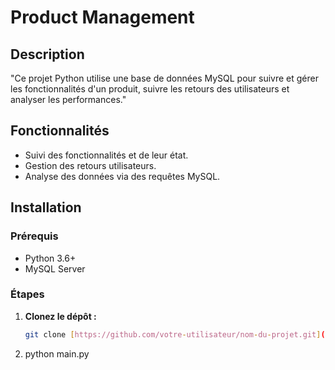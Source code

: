 # Product Management

## Description
"Ce projet Python utilise une base de données MySQL pour suivre et gérer les fonctionnalités d'un produit, suivre les retours des utilisateurs et analyser les performances."

## Fonctionnalités
*   Suivi des fonctionnalités et de leur état.
*   Gestion des retours utilisateurs.
*   Analyse des données via des requêtes MySQL.

## Installation

### Prérequis
*   Python 3.6+
*   MySQL Server

### Étapes
1.  **Clonez le dépôt :**
    ```bash
    git clone [https://github.com/votre-utilisateur/nom-du-projet.git](https://github.com/KAWTAR-TNS/Product_Management)

2. python main.py
